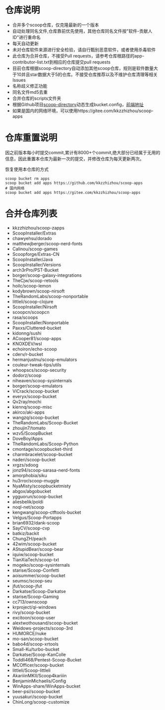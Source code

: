 # 仓库说明

- 合并多个scoop仓库，仅克隆最新的一个版本
- 自动处理同名文件,仓库靠前优先使用，其他仓库同名文件按"软件-贡献人ID"进行重命名
- 每天自动更新
- 未对仓库软件来源进行安全检验，请自行甄别恶意软件，或者使用杀毒软件
- 此仓库为合并仓库，不接受Pull requests，请参考仓库根路径的app-contributor-list.txt到相应的仓库提交pull requests
- 目前仓库根据scoop-directory自动添加其他scoop仓库，规则是软件数量大于10并且star数据大于5的仓库。不接受仓库推荐以及不维护仓库清理等相关Issues
- 名称歧义修正功能
- 同名文件md5去重
- 合并仓库的scripts文件夹
- 根据Github项目[scoop-directory](https://github.com/rasa/scoop-directory)动态生成bucket.config，[前端地址](https://rasa.github.io/scoop-directory/)
- 如果是国内的网络环境，可以使用https://gitee.com/kkzzhizhou/scoop-apps

# 仓库重置说明

因之前版本每小时提交commit,累计有8000+个commit,绝大部分已经属于无用的信息，因此重置本仓库为最新一次的提交，并修改仓库为每天更新两次。

恢复使用本仓库的方式

```
scoop bucket rm apps
scoop bucket add apps https://github.com/kkzzhizhou/scoop-apps
# 国内网络
scoop bucket add apps https://gitee.com/kkzzhizhou/scoop-apps
```

# 合并仓库列表

- kkzzhizhou/scoop-zapps
- ScoopInstaller/Extras
- chawyehsu/dorado
- matthewjberger/scoop-nerd-fonts
- Calinou/scoop-games
- Scoopforge/Extras-CN
- ScoopInstaller/Java
- ScoopInstaller/Versions
- arch3rPro/PST-Bucket
- borger/scoop-galaxy-integrations
- TheCjw/scoop-retools
- hoilc/scoop-lemon
- kodybrown/scoop-nirsoft
- TheRandomLabs/scoop-nonportable
- littleli/scoop-clojure
- ScoopInstaller/Nirsoft
- scoopcn/scoopcn
- rasa/scoops
- ScoopInstaller/Nonportable
- Paxxs/Cluttered-bucket
- kidonng/sushi
- ACooper81/scoop-apps
- KNOXDEV/wsl
- echoiron/echo-scoop
- cderv/r-bucket
- hermanjustnu/scoop-emulators
- couleur-tweak-tips/utils
- whoopscs/scoop-security
- dodorz/scoop
- niheaven/scoop-sysinternals
- borger/scoop-emulators
- ViCrack/scoop-bucket
- everyx/scoop-bucket
- Qv2ray/mochi
- kiennq/scoop-misc
- akirco/aki-apps
- wangzq/scoop-bucket
- TheRandomLabs/Scoop-Bucket
- zhoujin7/tomato
- wzv5/ScoopBucket
- DoveBoy/Apps
- TheRandomLabs/Scoop-Python
- cmontage/scoopbucket-third
- charmbracelet/scoop-bucket
- naderi/scoop-bucket
- xrgzs/sdoog
- jonz94/scoop-sarasa-nerd-fonts
- amorphobia/siku
- hu3rror/scoop-muggle
- NyaMisty/scoopbucketmisty
- abgox/abgobucket
- ygguorun/scoop-bucket
- aliesbelik/poldi
- noql-net/scoop
- kengwang/scoop-ctftools-bucket
- Velgus/Scoop-Portapps
- brian6932/dank-scoop
- SayCV/scoop-cvp
- batkiz/backit
- ChungZH/peach
- 42wim/scoop-bucket
- AStupidBear/scoop-bear
- iquiw/scoop-bucket
- TianXiaTech/scoop-txt
- mogeko/scoop-sysinternals
- starise/Scoop-Confetti
- aoisummer/scoop-bucket
- seumsc/scoop-seu
- jfut/scoop-jfut
- Darkatse/Scoop-Darkatse
- starise/Scoop-Gaming
- cc713/ownscoop
- krproject/qi-windows
- rivy/scoop-bucket
- excitoon/scoop-user
- alextwothousand/scoop-bucket
- Weidows-projects/scoop-3rd
- HUMORCE/nuke
- mo-san/scoop-bucket
- babo4d/scoop-xrtools
- Small-Ku/turbo-bucket
- Darkatse/Scoop-KanColle
- Toddli468/Pentest-Scoop-Bucket
- MCOfficer/scoop-bucket
- littleli/Scoop-littleli
- AkariiinMKII/Scoop4kariiin
- BenjaminMichaelis/Config
- WinApps-share/WinApps-bucket
- beer-psi/scoop-bucket
- yuusakuri/scoop-bucket
- ChinLong/scoop-customize
